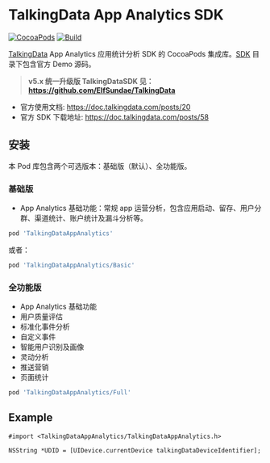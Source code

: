 # TalkingData App Analytics SDK

[![CocoaPods](https://img.shields.io/cocoapods/v/TalkingDataAppAnalytics)](https://cocoapods.org/pods/TalkingDataAppAnalytics)
[![Build](https://github.com/ElfSundae/TalkingDataAppAnalytics/actions/workflows/build.yml/badge.svg)](https://github.com/ElfSundae/TalkingDataAppAnalytics/actions/workflows/build.yml)

[TalkingData](https://www.talkingdata.com) App Analytics 应用统计分析 SDK 的 CocoaPods 集成库。[SDK](SDK) 目录下包含官方 Demo 源码。

> **v5.x 统一升级版 TalkingDataSDK 见：https://github.com/ElfSundae/TalkingData**

- 官方使用文档: https://doc.talkingdata.com/posts/20
- 官方 SDK 下载地址: https://doc.talkingdata.com/posts/58

## 安装

本 Pod 库包含两个可选版本：基础版（默认）、全功能版。

### 基础版

- App Analytics 基础功能：常规 app 运营分析，包含应用启动、留存、用户分群、渠道统计、账户统计及漏斗分析等。

```ruby
pod 'TalkingDataAppAnalytics'
```

或者：

```ruby
pod 'TalkingDataAppAnalytics/Basic'
```

### 全功能版

- App Analytics 基础功能
- 用户质量评估
- 标准化事件分析
- 自定义事件
- 智能用户识别及画像
- 灵动分析
- 推送营销
- 页面统计

```ruby
pod 'TalkingDataAppAnalytics/Full'
```

## Example

```objc
#import <TalkingDataAppAnalytics/TalkingDataAppAnalytics.h>

NSString *UDID = [UIDevice.currentDevice talkingDataDeviceIdentifier];
```
